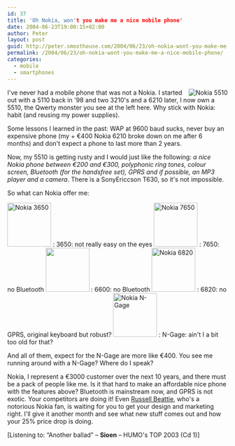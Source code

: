 ```yaml
---
id: 37
title: 'Oh Nokia, won't you make me a nice mobile phone'
date: 2004-06-23T19:00:15+02:00
author: Peter
layout: post
guid: http://peter.smoothouse.com/2004/06/23/oh-nokia-wont-you-make-me-a-nice-mobile-phone/
permalink: /2004/06/23/oh-nokia-wont-you-make-me-a-nice-mobile-phone/
categories:
  - mobile
  - smartphones
---
```

<img style="float: right" src="http://www.nokia.be/pics/support/phones/5510_main.jpg" alt="Nokia 5510" />I've never had a mobile phone that was not a Nokia. I started out with a 5110 back in '98 and two 3210's and a 6210 later, I now own a 5510, the Qwerty monster you see at the left here. Why stick with Nokia: habit (and reusing my power supplies).

Some lessons I learned in the past: WAP at 9600 baud sucks, never buy an expensive phone (my + &euro;400 Nokia 6210 broke down on me after 6 months) and don't expect a phone to last more than 2 years. 

Now, my 5510 is getting rusty and I would just like the following: _a nice Nokia phone between &euro;200 and &euro;300, polyphonic ring tones, colour screen, Bluetooth (for the handsfree set), GPRS and if possible, an MP3 player and a camera_. There is a SonyEriccson T630, so it's not impossible.

So what can Nokia offer me: 

<img src="http://www.nokia.be/pics/phones/phone_models/phone_models_3650_soon.jpg" height="100" border="0" alt="Nokia 3650" /> 
:   3650: not really easy on the eyes

<img src="http://www.nokia.be/pics/phones/phone_models/phone_models_7650.jpg" height="100" border="0" alt="Nokia 7650" /> 
:   7650: no Bluetooth

<img src="http://www.nokia.be/pics/phones/phone_models/6600_pm_cs.jpg" height="100" border="0" /> 
:   6600: no Bluetooth

<img src="http://www.nokia.be/pics/phones/phone_models/6820_pm.gif" height="100" border="0" alt="Nokia 6820" /> 
:   6820: no GPRS, original keyboard but robust?

<img src="http://www.nokia.be/pics/phones/phone_models/ngage_qd_pm_cs_133x138.jpg" height="100" border="0" alt="Nokia N-Gage" /> 
:   N-Gage: ain't I a bit too old for that?

And all of them, expect for the N-Gage are more like &euro;400. You see me running around with a N-Gage? Where do I speak?

Nokia, I represent a &euro;3000 customer over the next 10 years, and there must be a pack of people like me. Is it that hard to make an affordable nice phone with the features above? Bluetooth is mainstream now, and GPRS is not exotic. Your competitors are doing it! Even [Russell Beattie](http://www.russellbeattie.com/notebook/1007881.html), who's a notorious Nokia fan, is waiting for you to get your design and marketing right. I'll give it another month and see what new stuff comes out and how your 25% price drop is doing. 

<div>
  [Listening to: &#8220;Another ballad&#8221; &#8211; <b>Sioen</b> &#8211; HUMO's TOP 2003 (Cd 1)]
</div>